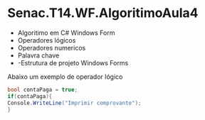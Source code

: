 # Senac.T14.WF.AlgoritimoAula4
 - Algoritimo em C# Windows Form
- Operadores lógicos
- Operadores numericos
- Palavra chave
- -Estrutura de projeto Windows Forms



Abaixo um exemplo de operador lógico

   ```csharp
   bool contaPaga = true;
   if(contaPaga){
  Console.WriteLine("Imprimir comprovante");
  }
  ```
